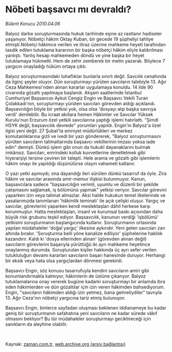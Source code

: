 # Nöbeti başsavcı mı devraldı?

*Bülent Korucu 2010.04.06*

<tr><td class="metin" colspan="2" style="padding-top: 20px; padding-left: 5px; ">Balyoz darbe soruşturmasında hukuk tarihinde eşine az rastlanır hadiseler yaşanıyor. Nöbetçi hâkim Oktay Kuban, bir gecede 19 şüpheliyi tahliye etmişti.</td></tr><tr><td class="metin" colspan="2" style="padding-top: 20px; padding-left: 5px; ">Nöbetçi hâkimce verilen ve itiraz üzerine mahkeme heyeti tarafından tasdik edilen tutuklama kararının bir başka nöbetçi hâkim eliyle kaldırılması yanlıştı. Yanlış hesap mahkemeden döndü ve yine başka bir heyet tutuklamaya hükmetti. Hem de zehir zemberek bir metin yazarak. Böylece 7 yargıcın onayladığı hüküm ortaya çıktı.
<p>
Balyoz soruşturmasındaki tuhaflıklar bunlarla sınırlı değil. Savcılık cenahında da ilginç şeyler oluyor. Dün soruşturmayı yürüten savcıların talebiyle 13. Ağır Ceza Mahkemesi'nden alınan kararlar uygulamaya konuldu. 14 ilde 90 civarında gözaltı yapılmaya başlandı. Akşam saatlerinde İstanbul Cumhuriyet Başsavcısı Aykut Cengiz Engin ve Başsavcı Vekili Turan Çolakkadı'nın, soruşturmayı yürüten savcıları görevden aldığı açıklandı. Başsavcılığın böyle bir yetkisi yok, olsa olsa 'dosyayı alıp başka savcıya verdi' denilebilir. Bu icraat akıllara hemen Hâkimler ve Savcılar Yüksek Kurulu'nun Erzurum özel yetkili savcılarına yaptığı işlemi hatırlattı. "Şimdi HSYK değil, başsavcılık devrede" yorumları yapıldı. Engin'in Balyoz'a özel ilgisi yeni değil. 27 Şubat'ta emniyet müdürlükleri ve merkez komutanlıklarına gizli ve ivedi bir yazı göndererek, "Balyoz soruşturmasını yürüten savcıların talimatlarında başsavcı vekillerinin imzası yoksa iade edin" demişti. Dünkü işlem gibi onun da hukukî dayanaklarını bulmak imkânsız. Savcıları, emrindeki kolluk kuvvetlerine denetletmek gibi hiyerarşiyi tersine çeviren bir talepti. Hele arama ve gözaltı gibi işlemlerin hâkim onayı ile yapıldığı düşünülürse olayın vahameti katlanır.  
<p>
O yazı yetki aşımıydı; ona dayandığı ileri sürülen dünkü tasarruf da öyle. Zira hâkim ve savcılar arasında amir-memur ilişkisi bulunmuyor. Kanun, başsavcılara sadece "başsavcılığın verimli, uyumlu ve düzenli bir şekilde çalışmasını sağlamak, iş bölümünü yapmak" yetkisi veriyor. Savcılar görevini yaparken izin veya talimat almazlar. Aksi halde hukukun temel ilkelerinde ve yasalarımızda tanımlanan 'hâkimlik teminatı' ile açık çelişki oluşur. Yargıç ve savcılar, görevlerini yaparken kendi meslektaşları dâhil herkese karşı korunmuştur. Hatta meslektaşları, insanî ve kurumsal baskı açısından daha büyük risk grubunu teşkil ediyor. Başsavcılık, kanunun verdiği 'işbölümü' yetkisini soruşturmanın başlangıcında kullanır. Soruşturmanın ortasında yapılan müdahaleler 'doğal yargıç' ilkesine aykırıdır. Yeni gelen savcıları zan altında bırakır. 'Soruşturma belli yöne kanalize ediliyor' şüphelerine haklılık kazandırır. Kaldı ki 'dosya ellerinden alınan' (görevden alınan değil) savcıların görevlerini başarıyla yürüttüğü iki ayrı mahkeme heyetince onaylanmış durumda. Soruşturulan kişiler hakkında üç ayrı sefer verilen tutukluluğun devamı kararları savcıların başarı hanesinde duruyor. Herhangi bir eksik veya hata olsa yargıçlardan dönmesi gerekirdi.
<p>
Başsavcı Engin, söz konusu tasarrufuyla kendini savcıların amiri gibi konumlandırmakla kalmıyor, hâkimlerin de üstüne çıkarıyor. Balyoz tutuklamalarına onay vererek bugüne kadarki soruşturmayı bir anlamda ibra eden hâkimlerden ve dün gözaltılar için izin veren hâkimden bahsediyorum. Engin, "savcıların hâkimden aldığı izin yetmez, bana gelmeliydiler" tavrıyla 13. Ağır Ceza'nın nöbetçi yargıcına tariz etmiş bulunuyor.
<p>
Başsavcı Engin, binlerce sayfadan oluşması beklenen iddianameye bu kadar geniş bir soruşturmanın safahatına yeni savcıların ne kadar sürede vâkıf olmasını bekliyor? Bu tür müdahaleler soruşturmayı geciktireceği için sanıkların da aleyhine olabilir.
<p><br/></p></p></p></p></p></td></tr>

Kaynak: [zaman.com.tr](http://zaman.com.tr/yazar.do?yazino=969804), [web.archive.org (arşiv bağlantısı)](http://web.archive.org/web/20100409094251/http://www.zaman.com.tr:80/yazar.do?yazino=969804)
